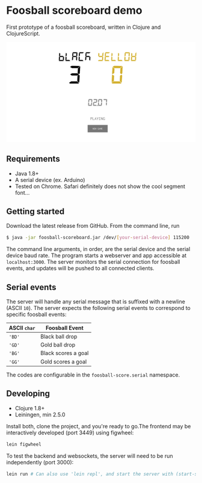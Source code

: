 # Foosball scoreboard demo

First prototype of a foosball scoreboard, written in Clojure and ClojureScript.

![Scoreboard demo](./docs/img/scoreboard-demo.png)

## Requirements

- Java 1.8+
- A serial device (ex. Arduino)
- Tested on Chrome. Safari definitely does not show the cool segment font...

## Getting started

Download the latest release from GitHub. From the command line, run

```bash
$ java -jar foosball-scoreboard.jar /dev/[your-serial-device] 115200
```

The command line arguments, in order, are the serial device and the serial
device baud rate. The program starts a webserver and app accessible at
`localhost:3000`. The server monitors the serial connection for foosball events,
and updates will be pushed to all connected clients.

## Serial events

The server will handle any serial message that is suffixed with a newline (ASCII
`10`). The server expects the following serial events to correspond to specific
foosball events:

| ASCII `char`          |    Foosball Event    |
| --------------------- | -------------------- |
|  `'BD'`               | Black ball drop      |
|  `'GD'`               | Gold ball drop       |
|  `'BG'`               | Black scores a goal  |
|  `'GG'`               | Gold scores a goal   |

The codes are configurable in the `foosball-score.serial` namespace.

## Developing

- Clojure 1.8+
- Leiningen, min 2.5.0

Install both, clone the project, and you're ready to go.The frontend may be
interactively developed (port 3449) using figwheel:

```bash
lein figwheel
```

To test the backend and websockets, the server will need to be run
independently (port 3000):

```bash
lein run # Can also use 'lein repl', and start the server with (start-server)
```